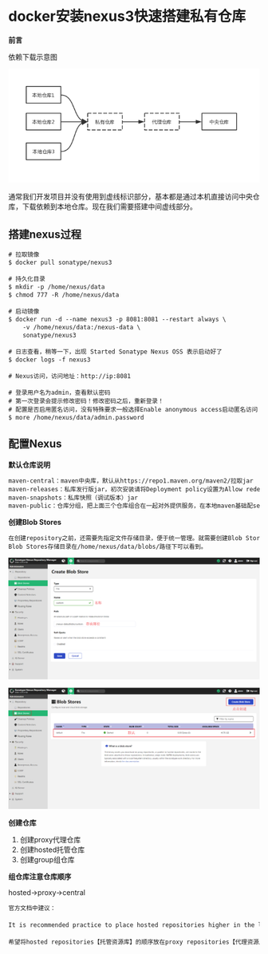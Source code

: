# docker安装nexus3快速搭建私有仓库

**前言**

依赖下载示意图

![依赖下载示意图](https://github.com/DouDOU-start/DouDOUBook/blob/master/docker/docker%E5%AE%89%E8%A3%85nexus3%E5%BF%AB%E9%80%9F%E6%90%AD%E5%BB%BA%E7%A7%81%E6%9C%89%E4%BB%93%E5%BA%93/image/b2b1f9c6d2b74ba5970e9b93f1900405.png)

通常我们开发项目并没有使用到虚线标识部分，基本都是通过本机直接访问中央仓库，下载依赖到本地仓库。现在我们需要搭建中间虚线部分。

## 搭建nexus过程

```shell
# 拉取镜像
$ docker pull sonatype/nexus3

# 持久化目录
$ mkdir -p /home/nexus/data
$ chmod 777 -R /home/nexus/data

# 启动镜像
$ docker run -d --name nexus3 -p 8081:8081 --restart always \
	-v /home/nexus/data:/nexus-data \
	sonatype/nexus3

# 日志查看，稍等一下，出现 Started Sonatype Nexus OSS 表示启动好了
$ docker logs -f nexus3

# Nexus访问，访问地址：http://ip:8081

# 登录用户名为admin，查看默认密码
# 第一次登录会提示修改密码！修改密码之后，重新登录！
# 配置是否启用匿名访问，没有特殊要求一般选择Enable anonymous access启动匿名访问
$ more /home/nexus/data/admin.password
```

## 配置Nexus

**默认仓库说明**

```tex
maven-central：maven中央库，默认从https://repo1.maven.org/maven2/拉取jar
maven-releases：私库发行版jar，初次安装请将Deployment policy设置为Allow redeploy
maven-snapshots：私库快照（调试版本）jar
maven-public：仓库分组，把上面三个仓库组合在一起对外提供服务，在本地maven基础配settings.xml或项目pom.xml中使用
```

**创建Blob Stores**

```tex
在创建repository之前，还需要先指定文件存储目录，便于统一管理。就需要创建Blob Stores，不创建则使用的是default。
Blob Stores存储目录在/home/nexus/data/blobs/路径下可以看到。
```

![创建blob1](https://github.com/DouDOU-start/DouDOUBook/blob/master/docker/docker%E5%AE%89%E8%A3%85nexus3%E5%BF%AB%E9%80%9F%E6%90%AD%E5%BB%BA%E7%A7%81%E6%9C%89%E4%BB%93%E5%BA%93/image/Snipaste_2023-02-06_17-21-45.png)

![创建blob2](https://github.com/DouDOU-start/DouDOUBook/blob/master/docker/docker%E5%AE%89%E8%A3%85nexus3%E5%BF%AB%E9%80%9F%E6%90%AD%E5%BB%BA%E7%A7%81%E6%9C%89%E4%BB%93%E5%BA%93/image/Snipaste_2023-02-06_17-24-25.png)

**创建仓库**

1. 创建proxy代理仓库
2. 创建hosted托管仓库
3. 创建group组仓库

**组仓库注意仓库顺序**

hosted->proxy->central

```tex
官方文档中建议：

It is recommended practice to place hosted repositories higher in the list than proxy repositories. For proxy repositories, the repository manager needs to check the remote repository which will incur more overhead than a hosted repository lookup.

希望将hosted repositories【托管资源库】的顺序放在proxy repositories【代理资源库】之前，因为一个group【组资源库】中可以涵括这些托管资源库和代理资源库。而一整个的group是作为一个public，一个接口给别人使用的。所以当查找架包的时候，如果代理资源库在前面，那就是先从远程去查找jar，而不是先从托管资源库（本地仓库）去查找是否有jar。这样访问外网的消耗比起来在本地查找，当然是将托管资源库放在代理资源库之前的优先位置了。
```
